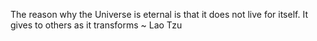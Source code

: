 The reason why the Universe is eternal is that it does not live for itself. It gives to others as it transforms ~ Lao Tzu